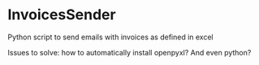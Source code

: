 # InvoicesSender
Python script to send emails with invoices as defined in excel

Issues to solve: how to automatically install openpyxl? And even python? 